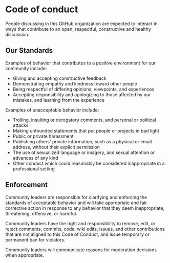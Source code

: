 # Code of conduct

People discussing in this GitHub organization are expected to interact in ways that contribute to an open, respectful, constructive and healthy discussion.

## Our Standards

Examples of behavior that contributes to a positive environment for our
community include:

* Giving and accepting constructive feedback
* Demonstrating empathy and kindness toward other people
* Being respectful of differing opinions, viewpoints, and experiences
* Accepting responsibility and apologizing to those affected by our mistakes,
  and learning from the experience

Examples of unacceptable behavior include:

* Trolling, insulting or derogatory comments, and personal or political attacks
* Making unfounded statements that put people or projects in bad light
* Public or private harassment
* Publishing others' private information, such as a physical or email
  address, without their explicit permission
* The use of sexualized language or imagery, and sexual attention or
  advances of any kind
* Other conduct which could reasonably be considered inappropriate in a
  professional setting

## Enforcement

Community leaders are responsible for clarifying and enforcing the standards of
acceptable behavior and will take appropriate and fair corrective action in
response to any behavior that they deem inappropriate, threatening, offensive,
or harmful.

Community leaders have the right and responsibility to remove, edit, or reject
comments, commits, code, wiki edits, issues, and other contributions that are
not aligned to this Code of Conduct, and issue temporary or permanent ban for violators.

Community leaders will communicate reasons for moderation
decisions when appropriate.
